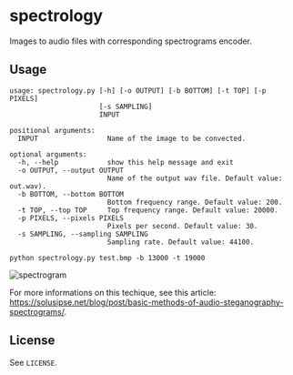 # spectrology
Images to audio files with corresponding spectrograms encoder.

## Usage

```
usage: spectrology.py [-h] [-o OUTPUT] [-b BOTTOM] [-t TOP] [-p PIXELS]
                      [-s SAMPLING]
                      INPUT

positional arguments:
  INPUT                 Name of the image to be convected.

optional arguments:
  -h, --help            show this help message and exit
  -o OUTPUT, --output OUTPUT
                        Name of the output wav file. Default value: out.wav).
  -b BOTTOM, --bottom BOTTOM
                        Bottom frequency range. Default value: 200.
  -t TOP, --top TOP     Top frequency range. Default value: 20000.
  -p PIXELS, --pixels PIXELS
                        Pixels per second. Default value: 30.
  -s SAMPLING, --sampling SAMPLING
                        Sampling rate. Default value: 44100.
```

```
python spectrology.py test.bmp -b 13000 -t 19000
```
![spectrogram](https://solusipse.net/blog/img/posts/audio-samples/7.png)

For more informations on this techique, see this article: https://solusipse.net/blog/post/basic-methods-of-audio-steganography-spectrograms/.

## License
See `LICENSE`.
